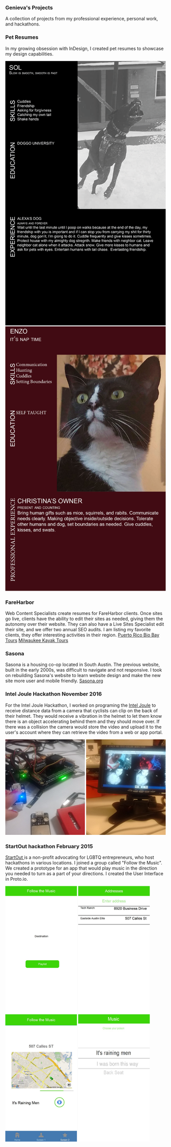 ### Genieva's Projects
A collection of projects from my professional experience, personal work, and hackathons.

### Pet Resumes
In my growing obsession with InDesign, I created pet resumes to showcase my design capabilities. 
<div class="my_work">
<img src="images/Sol.png" alt="My dog Sol jumping in the air catching snow in his mouth">
<img src="images/enzo.png" alt="Tuxedo cat looking stoic with sepia background">
</div>

### FareHarbor
Web Content Specialists create resumes for FareHarbor clients. Once sites go live, clients have the ability to edit their sites as needed, giving them the autonomy over their website. They can also have a Live Sites Specialist edit their site, and we offer two annual SEO audits. I am listing my favorite clients, they offer interesting activities in their region.
<a href="https://www.puertoricobiobaytours.com/"> Puerto Rico Bio Bay Tours</a>
<a href="https://milwaukeekayaktours.com/"> Milwaukee Kayak Tours</a>

### Sasona
Sasona is a housing co-op located in South Austin. The previous website, built in the early 2000s, was difficult to navigate and not responsive. I took on rebuilding Sasona's website to learn website design and make the new site more user and mobile friendly. <a href="https://sasona.org" target="_blank">Sasona.org</a>


### Intel Joule Hackathon November 2016
For the Intel Joule Hackathon, I worked on programing the <a href="https://software.intel.com/en-us/iot/hardware/joule" target="_blank">Intel Joule</a>  to receive distance data from a camera that cyclists can clip on the back of their helmet. They would receive a vibration in the helmet to let them know there is an object accelerating behind them and they should move over. If there was a collision the camera would store the video and upload it to the user's account where they can retrieve the video from a web or app portal.
    
<div class="my_work">
<img src="images/test.jpg" alt="I am testing the sensor on Joule" width="250" height="300">
<img src="images/me.jpg" alt="I am testing the camera" width="250" height="300">
</div>

### StartOut hackathon February 2015
<a href="https://startout.org" target="_blank">StartOut </a> is a non-profit advocating for LGBTQ entrepreneurs, who host hackathons in various locations. I joined a group called "Follow the Music". We created a prototype for an app that would play music in the direction you needed to turn as a part of your directions. I created the User Interface in Proto.io.
<div class="my_work">
<img src="images/HomeScreen.jpg" alt="Home Screen" height="400">

<img src="images/Address.jpg" alt="Enter Address" height="400">
 
<img src="images/MainUI.jpg" alt="Main UI" height="400">
<img src="images/Music.jpg" alt="Music Playlist" width="225" height="400">
</div>
